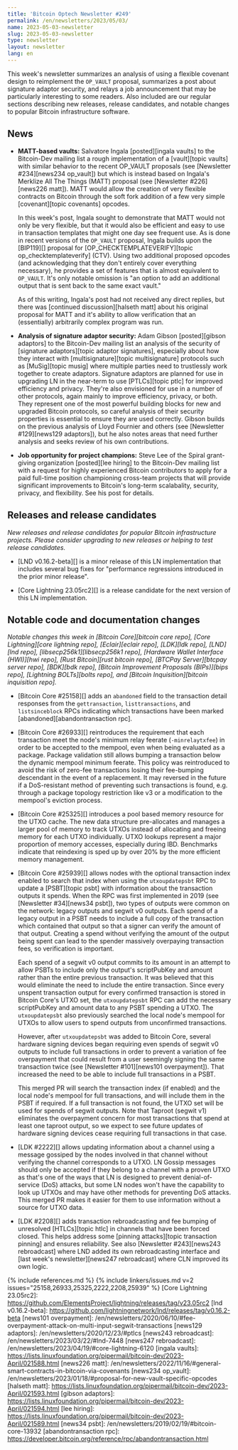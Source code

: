 ```yaml
---
title: 'Bitcoin Optech Newsletter #249'
permalink: /en/newsletters/2023/05/03/
name: 2023-05-03-newsletter
slug: 2023-05-03-newsletter
type: newsletter
layout: newsletter
lang: en
---
```

This week's newsletter summarizes an analysis of using a flexible
covenant design to reimplement the `OP_VAULT` proposal, summarizes a
post about signature adaptor security, and relays a job announcement
that may be particularly interesting to some readers.  Also included are
our regular sections describing new releases, release candidates, and
notable changes to popular Bitcoin infrastructure software.

## News

- **MATT-based vaults:** Salvatore Ingala [posted][ingala vaults] to the
  Bitcoin-Dev mailing list a rough implementation of a [vault][topic
  vaults] with similar behavior to the recent OP_VAULT proposals (see
  [Newsletter #234][news234 op_vault]) but which is instead based on
  Ingala's Merklize All The Things (MATT) proposal (see [Newsletter
  #226][news226 matt]).  MATT would allow the creation of very flexible
  contracts on Bitcoin through the soft fork addition of a few very
  simple [covenant][topic covenants] opcodes.

    In this week's post, Ingala sought to demonstrate that MATT would not
    only be very flexible, but that it would also be efficient and easy
    to use in transaction templates that might one day see frequent use.
    As is done in recent versions of the `OP_VAULT` proposal, Ingala builds
    upon the [BIP119][] proposal for [OP_CHECKTEMPLATEVERIFY][topic
    op_checktemplateverify] (CTV).  Using two additional proposed
    opcodes (and acknowledging that they don't entirely cover everything
    necessary), he provides a set of features that is almost equivalent
    to `OP_VAULT`.  It's only notable omission is "an option to add an
    additional output that is sent back to the same exact vault."

    As of this writing, Ingala's post had not received any direct
    replies, but there was [continued discussion][halseth matt] about
    his original proposal for MATT and it's ability to allow
    verification that an (essentially) arbitrarily complex program was
    run.

- **Analysis of signature adaptor security:** Adam Gibson
  [posted][gibson adaptors] to the Bitcoin-Dev mailing list an analysis
  of the security of [signature adaptors][topic adaptor signatures],
  especially about how they interact with [multisignature][topic
  multisignature] protocols such as [MuSig][topic musig] where multiple
  parties need to trustlessly work together to create adaptors.
  Signature adaptors are planned for use in upgrading LN in the
  near-term to use [PTLCs][topic ptlc] for improved efficiency and
  privacy.  They're also envisioned for use in a number of other
  protocols, again mainly to improve efficiency, privacy, or both.  They
  represent one of the most powerful building blocks for new and
  upgraded Bitcoin protocols, so careful analysis of their security
  properties is essential to ensure they are used correctly.  Gibson
  builds on the previous analysis of Lloyd Fournier and others (see
  [Newsletter #129][news129 adaptors]), but he also notes areas that
  need further analysis and seeks review of his own contributions.

- **Job opportunity for project champions:** Steve Lee of the Spiral
  grant-giving organization [posted][lee hiring] to the Bitcoin-Dev
  mailing list with a request for highly experienced Bitcoin
  contributors to apply for a paid full-time position championing
  cross-team projects that will provide significant improvements to
  Bitcoin's long-term scalabality, security, privacy, and flexibility.
  See his post for details.

## Releases and release candidates

*New releases and release candidates for popular Bitcoin infrastructure
projects.  Please consider upgrading to new releases or helping to test
release candidates.*

- [LND v0.16.2-beta][] is a minor release of this LN implementation that
  includes several bug fixes for "performance regressions introduced in
  the prior minor release".

- [Core Lightning 23.05rc2][] is a release candidate for the next
  version of this LN implementation.

## Notable code and documentation changes

*Notable changes this week in [Bitcoin Core][bitcoin core repo], [Core
Lightning][core lightning repo], [Eclair][eclair repo], [LDK][ldk repo],
[LND][lnd repo], [libsecp256k1][libsecp256k1 repo], [Hardware Wallet
Interface (HWI)][hwi repo], [Rust Bitcoin][rust bitcoin repo], [BTCPay
Server][btcpay server repo], [BDK][bdk repo], [Bitcoin Improvement
Proposals (BIPs)][bips repo], [Lightning BOLTs][bolts repo], and
[Bitcoin Inquisition][bitcoin inquisition repo].*

- [Bitcoin Core #25158][] adds an `abandoned` field to the transaction detail
  responses from the `gettransaction`, `listtransactions`, and `listsinceblock` RPCs
  indicating which transactions have been marked [abandoned][abandontransaction rpc].

- [Bitcoin Core #26933][] reintroduces the requirement that each
  transaction meet the node's minimum relay feerate (`-minrelaytxfee`)
  in order to be accepted to the mempool, even when being evaluated as a
  package. Package validation still allows bumping a transaction below
  the dynamic mempool minimum feerate. This policy was reintroduced to
  avoid the risk of zero-fee transactions losing their fee-bumping
  descendant in the event of a replacement. It may reversed in the
  future if a DoS-resistant method of preventing such transactions is
  found, e.g. through a package topology restriction like v3 or a
  modification to the mempool's eviction process.

- [Bitcoin Core #25325][] introduces a pool based memory resource for
  the UTXO cache. The new data structure pre-allocates and manages a
  larger pool of memory to track UTXOs instead of allocating and freeing
  memory for each UTXO individually. UTXO lookups represent a major proportion of
  memory accesses, especially during IBD. Benchmarks indicate that
  reindexing is sped up by over 20% by the more efficient memory
  management.

- [Bitcoin Core #25939][] allows nodes with the optional transaction
  index enabled to search that index when using the `utxoupdatepsbt` RPC
  to update a [PSBT][topic psbt] with information about the transaction outputs it
  spends.  When the RPC was first implemented in 2019 (see [Newsletter
  #34][news34 psbt]), two types of outputs were common on the network:
  legacy outputs and segwit v0 outputs.  Each spend of a legacy output
  in a PSBT needs to include a full copy of the transaction which
  contained that output so that a signer can verify the amount of that
  output.  Creating a spend without verifying the amount of the output
  being spent can lead to the spender massively overpaying transaction
  fees, so verification is important.

  Each spend of a segwit v0 output commits to its amount in an attempt
  to allow PSBTs to include only the output's scriptPubKey and amount
  rather than the entire previous transaction.  It was believed that
  this would eliminate the need to include the entire transaction.
  Since every unspent transaction output for every confirmed transaction
  is stored in Bitcoin Core's UTXO set, the `utxoupdatepsbt` RPC can add
  the necessary scriptPubKey and amount data to any PSBT spending a
  UTXO.  The `utxoupdatepsbt` also previously searched the local node's
  mempool for UTXOs to allow users to spend outputs from unconfirmed
  transactions.

  However, after `utxoupdatepsbt` was added to Bitcoin Core, several
  hardware signing devices began requiring even spends of segwit v0
  outputs to include full transactions in order to prevent a variation
  of fee overpayment that could result from a user seemingly signing the
  same transaction twice (see [Newsletter #101][news101 overpayment]).
  That increased the need to be able to include full transactions in a
  PSBT.

  This merged PR will search the transaction index (if enabled) and the
  local node's mempool for full transactions, and will include them in
  the PSBT if required.  If a full transaction is not found, the UTXO
  set will be used for spends of segwit outputs.  Note that Taproot
  (segwit v1) eliminates the overpayment concern for most transactions
  that spend at least one taproot output, so we expect to see future
  updates of hardware signing devices cease requiring full transactions
  in that case.

- [LDK #2222][] allows updating information about a channel using a
  message gossiped by the nodes involved in that channel without
  verifying the channel corresponds to a UTXO.  LN Gossip messages should
  only be accepted if they belong to a channel with a proven UTXO as that's
  one of the ways that LN is designed to prevent denial-of-service
  (DoS) attacks, but some LN nodes won't have the capability to look up
  UTXOs and may have other methods for preventing DoS attacks.  This
  merged PR makes it easier for them to use information without a source
  for UTXO data.

- [LDK #2208][] adds transaction rebroadcasting and fee bumping of
  unresolved [HTLCs][topic htlc] in channels that have been forced
  closed.  This helps address some [pinning attacks][topic transaction
  pinning] and ensures reliability.  See also [Newsletter #243][news243
  rebroadcast] where LND added its own rebroadcasting interface and
  [last week's newsletter][news247 rebroadcast] where CLN improved its
  own logic.

{% include references.md %}
{% include linkers/issues.md v=2 issues="25158,26933,25325,2222,2208,25939" %}
[Core Lightning 23.05rc2]: https://github.com/ElementsProject/lightning/releases/tag/v23.05rc2
[lnd v0.16.2-beta]: https://github.com/lightningnetwork/lnd/releases/tag/v0.16.2-beta
[news101 overpayment]: /en/newsletters/2020/06/10/#fee-overpayment-attack-on-multi-input-segwit-transactions
[news129 adaptors]: /en/newsletters/2020/12/23/#ptlcs
[news243 rebroadcast]: /en/newsletters/2023/03/22/#lnd-7448
[news247 rebroadcast]: /en/newsletters/2023/04/19/#core-lightning-6120
[ingala vaults]: https://lists.linuxfoundation.org/pipermail/bitcoin-dev/2023-April/021588.html
[news226 matt]: /en/newsletters/2022/11/16/#general-smart-contracts-in-bitcoin-via-covenants
[news234 op_vault]: /en/newsletters/2023/01/18/#proposal-for-new-vault-specific-opcodes
[halseth matt]: https://lists.linuxfoundation.org/pipermail/bitcoin-dev/2023-April/021593.html
[gibson adaptors]: https://lists.linuxfoundation.org/pipermail/bitcoin-dev/2023-April/021594.html
[lee hiring]: https://lists.linuxfoundation.org/pipermail/bitcoin-dev/2023-April/021589.html
[news34 psbt]: /en/newsletters/2019/02/19/#bitcoin-core-13932
[abandontransaction rpc]: https://developer.bitcoin.org/reference/rpc/abandontransaction.html
